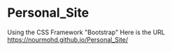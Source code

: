 # Personal_Site
Using the CSS Framework "Bootstrap" 
Here is the URL https://nourmohd.github.io/Personal_Site/
